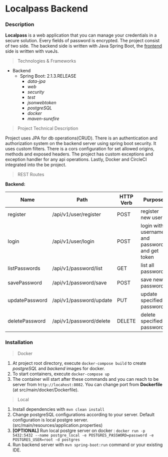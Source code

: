 # Localpass Backend

### Description
**Localpass** is a web application that you can manage your credentials in a secure solution. 
Every fields of password is encrypted.
The project consist of two side. The backend side is written with Java Spring Boot, the [frontend](https://github.com/oktaykcr/localpass-fe) side is written with vueJs.

> Technologies & Frameworks
* Backend
    * Spring Boot: 2.1.3.RELEASE
        * *data-jpa*
        * *web*
        * *security*
        * *test*
        * *jsonwebtoken*
        * *postgreSQL*
        * *docker*
        * *maven-surefire*
        
> Project Technical Description

Project uses JPA for db operations(CRUD). 
There is an authentication and authorization system on the backend server using spring boot security. It uses custom filters.
There is a cors configuration for set allowed origins, methods and exposed headers.
The project has custom exceptions and exception handler for any api operations.
Lastly, Docker and CircleCI integrated into the be project.

> REST Routes

**Backend:**

| Name           | Path                    | HTTP Verb    | Purpose                                        |
|----------------|-------------------------|--------------|------------------------------------------------|
| register       | /api/v1/user/register   | POST         | register new user                              |
| login          | /api/v1/user/login      | POST         | login with username and password and get token |
| listPasswords  | /api/v1/password/list   | GET          | list all passwords                             |
| savePassword   | /api/v1/password/save   | POST         | save new password     	                       |
| updatePassword | /api/v1/password/update | PUT          | update specified password                      |
| deletePassword | /api/v1/password/delete | DELETE       | delete specified password                      |


### Installation

> Docker

1. At project root directory, execute `docker-compose build` to create *postgreSQL* and *backend* images for docker.
2. To start containers, execute `docker-compose up`
3. The container will start after these commands and you can reach to be server from ``http://locahost:8082``. You can change port from **Dockerfile** (at src/main/docker/Dockerfile).

> Local

1. Install dependencies with `mvn clean install`
2. Change postgreSQL configurations according to your server. Default configuration is local postgre server. (src/main/resources/application.properties)
3. **[OPTIONAL]** Run local postgre server on docker : `docker run -p 5432:5432 --name postgre_local -e POSTGRES_PASSWORD=password -e POSTGRES_USER=root -d postgres`
4. Run backend server with `mvn spring-boot:run` command or your existing IDE.
